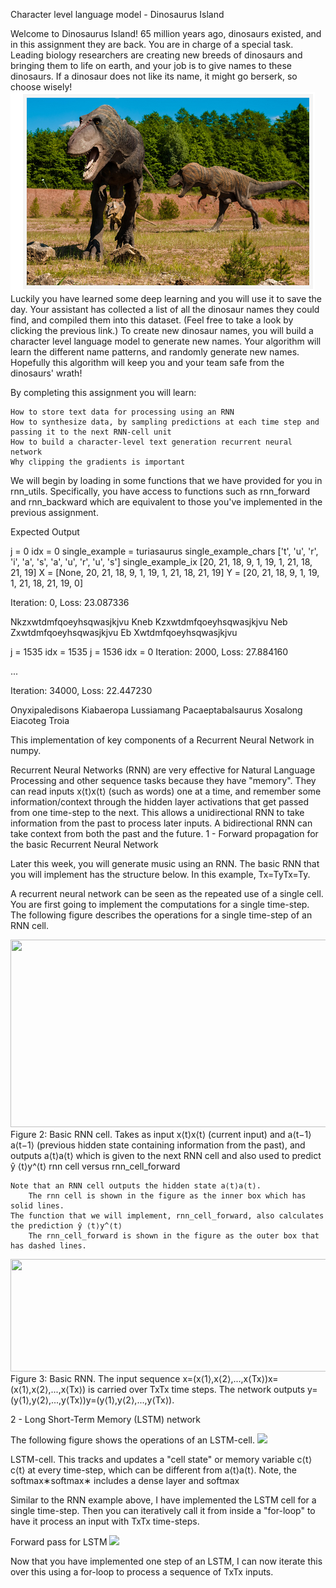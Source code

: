 Character level language model - Dinosaurus Island

Welcome to Dinosaurus Island! 65 million years ago, dinosaurs existed, and in this assignment they are back. You are in charge of a special task. Leading biology researchers are creating new breeds of dinosaurs and bringing them to life on earth, and your job is to give names to these dinosaurs. If a dinosaur does not like its name, it might go berserk, so choose wisely! 
<img src="images/dianasour.png">
Luckily you have learned some deep learning and you will use it to save the day. Your assistant has collected a list of all the dinosaur names they could find, and compiled them into this dataset. (Feel free to take a look by clicking the previous link.) To create new dinosaur names, you will build a character level language model to generate new names. Your algorithm will learn the different name patterns, and randomly generate new names. Hopefully this algorithm will keep you and your team safe from the dinosaurs' wrath!

By completing this assignment you will learn:

    How to store text data for processing using an RNN
    How to synthesize data, by sampling predictions at each time step and passing it to the next RNN-cell unit
    How to build a character-level text generation recurrent neural network
    Why clipping the gradients is important

We will begin by loading in some functions that we have provided for you in rnn_utils. Specifically, you have access to functions such as rnn_forward and rnn_backward which are equivalent to those you've implemented in the previous assignment. 

 Expected Output

j =  0 idx =  0
single_example = turiasaurus
single_example_chars ['t', 'u', 'r', 'i', 'a', 's', 'a', 'u', 'r', 'u', 's']
single_example_ix [20, 21, 18, 9, 1, 19, 1, 21, 18, 21, 19]
 X =  [None, 20, 21, 18, 9, 1, 19, 1, 21, 18, 21, 19] 
 Y =        [20, 21, 18, 9, 1, 19, 1, 21, 18, 21, 19, 0] 

Iteration: 0, Loss: 23.087336

Nkzxwtdmfqoeyhsqwasjkjvu
Kneb
Kzxwtdmfqoeyhsqwasjkjvu
Neb
Zxwtdmfqoeyhsqwasjkjvu
Eb
Xwtdmfqoeyhsqwasjkjvu


j =  1535 idx =  1535
j =  1536 idx =  0
Iteration: 2000, Loss: 27.884160

...

Iteration: 34000, Loss: 22.447230

Onyxipaledisons
Kiabaeropa
Lussiamang
Pacaeptabalsaurus
Xosalong
Eiacoteg
Troia



This implementation of  key components of a Recurrent Neural Network in numpy.

Recurrent Neural Networks (RNN) are very effective for Natural Language Processing and other sequence tasks because they have "memory". They can read inputs x⟨t⟩x⟨t⟩ (such as words) one at a time, and remember some information/context through the hidden layer activations that get passed from one time-step to the next. This allows a unidirectional RNN to take information from the past to process later inputs. A bidirectional RNN can take context from both the past and the future. 
1 - Forward propagation for the basic Recurrent Neural Network

Later this week, you will generate music using an RNN. The basic RNN that you will implement has the structure below. In this example, Tx=TyTx=Ty.


A recurrent neural network can be seen as the repeated use of a single cell. You are first going to implement the computations for a single time-step. The following figure describes the operations for a single time-step of an RNN cell. 

<img src="w1_RNN_LSTM/images/rnn_step_forward_figure2_v3a.png" style="width:700px;height:300px;">
 Figure 2: Basic RNN cell. Takes as input x⟨t⟩x⟨t⟩ (current input) and a⟨t−1⟩a⟨t−1⟩ (previous hidden state containing information from the past), and outputs a⟨t⟩a⟨t⟩ which is given to the next RNN cell and also used to predict ŷ ⟨t⟩y^⟨t⟩
rnn cell versus rnn_cell_forward

    Note that an RNN cell outputs the hidden state a⟨t⟩a⟨t⟩.
        The rnn cell is shown in the figure as the inner box which has solid lines.
    The function that we will implement, rnn_cell_forward, also calculates the prediction ŷ ⟨t⟩y^⟨t⟩
        The rnn_cell_forward is shown in the figure as the outer box that has dashed lines.

<img src="w1_RNN_LSTM/images/rnn_forward_sequence_figure3_v3a.png" style="width:800px;height:180px;">
Figure 3: Basic RNN. The input sequence x=(x⟨1⟩,x⟨2⟩,...,x⟨Tx⟩)x=(x⟨1⟩,x⟨2⟩,...,x⟨Tx⟩) is carried over TxTx time steps. The network outputs y=(y⟨1⟩,y⟨2⟩,...,y⟨Tx⟩)y=(y⟨1⟩,y⟨2⟩,...,y⟨Tx⟩).

2 - Long Short-Term Memory (LSTM) network

The following figure shows the operations of an LSTM-cell.
<img src="w1_RNN_LSTM/images/LSTM_figure4_v3a.png" style="width:500;height:400px;">


LSTM-cell. This tracks and updates a "cell state" or memory variable c⟨t⟩c⟨t⟩ at every time-step, which can be different from a⟨t⟩a⟨t⟩.
Note, the softmax∗softmax∗ includes a dense layer and softmax

Similar to the RNN example above, I have implemented the LSTM cell for a single time-step. Then you can iteratively call it from inside a "for-loop" to have it process an input with TxTx time-steps.

Forward pass for LSTM
<img src="w1_RNN_LSTM/images/LSTM_rnn.png" style="width:500;height:300px;">

Now that you have implemented one step of an LSTM, I can now iterate this over this using a for-loop to process a sequence of TxTx inputs.

